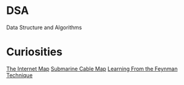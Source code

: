 # DSA
Data Structure and Algorithms

# Curiosities
[The Internet Map](https://internet-map.net/)
[Submarine Cable Map](https://www.submarinecablemap.com/)
[Learning From the Feynman Technique](https://medium.com/taking-note/learning-from-the-feynman-technique-5373014ad230)
